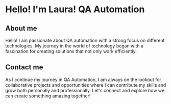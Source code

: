 # Hello! I'm Laura! QA Automation

## About me
Hello! I am passionate about QA automation with a strong focus on different technologies. My journey in the world of technology began with a fascination for creating solutions that not only work efficiently.

## Contact me
As I continue my journey in QA Automation, I am always on the lookout for collaborative projects and opportunities where I can contribute my skills and grow both personally and professionally. Let's connect and explore how we can create something amazing together!